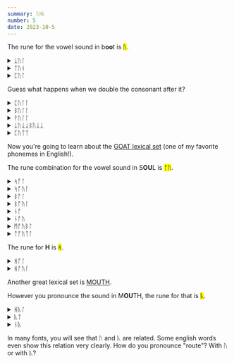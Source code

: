 ```yaml
---
summary: ᚢᚻᚣ
number: 5
date: 2023-10-5
---
```


The rune for the vowel sound in b<strong>oo</strong>t is <mark>ᚢ</mark>.

<details>
    <summary>ᛣᚢᛚ</summary>
    <p>cool</p>
</details>

<details>
    <summary>ᛏᚢᚾ</summary>
    <p>tune</p>
</details>

<details>
    <summary>ᛈᚢᛚ</summary>
    <p>pool</p>
</details>

Guess what happens when we double the consonant after it?

<details>
    <summary>ᛈᚢᛚᛚ</summary>
    <p>pull</p>
</details>

<details>
    <summary>ᛒᚢᛚᛚ</summary>
    <p>bull</p>
</details>

<details>
    <summary>ᚹᚢᛚᛚ</summary>
    <p>wool</p>
</details>

<details>
    <summary>ᛣᚢᛣᛣᛒᚢᛣᛣ</summary>
    <p>cookbook</p>
</details>

<details>
    <summary>ᛈᚢᛏᛏ</summary>
    <p>put</p>
</details>

Now you're going to learn about the [GOAT lexical set](https://ecampusontario.pressbooks.pub/lexicalsets/chapter/18-goat-lexical-set/) (one of my favorite phonemes in English!).

The rune combination for the vowel sound in S<strong>OU</strong>L is <mark>ᚩᚢ</mark>.

<details>
    <summary>ᛋᚩᛚ</summary>
    <p>Saul</p>
</details>

<details>
    <summary>ᛋᚩᚢᛚ</summary>
    <p>soul / sole</p>
</details>

<details>
    <summary>ᛒᚩᛚ</summary>
    <p>ball / bawl</p>
</details>

<details>
    <summary>ᛒᚩᚢᛚ</summary>
    <p>bowl</p>
</details>

<details>
    <summary>ᚾᚩ</summary>
    <p>naw</p>
</details>

<details>
    <summary>ᚾᚩᚢ</summary>
    <p>no / know</p>
</details>

<details>
    <summary>ᛗᚩᚢᛒᛚ</summary>
    <p>mobile</p>
</details>

<details>
    <summary>ᛏᚩᚢᛏᛚ</summary>
    <p>total</p>
</details>

The rune for <strong>H</strong> is <mark>ᚻ</mark>.

<details>
    <summary>ᚻᚩᛚ</summary>
    <p>hall / haul</p>
</details>

<details>
    <summary>ᚻᚩᚢᛚ</summary>
    <p>hole</p>
</details>

Another great lexical set is [MOUTH](https://ecampusontario.pressbooks.pub/lexicalsets/chapter/16-mouth-lexical-set/). 

However you pronounce the sound in M<strong>OU</strong>TH, the rune for that is <mark>ᚣ</mark>.

<details>
    <summary>ᚻᚣᛚ</summary>
    <p>howl</p>
</details>

<details>
    <summary>ᚣᛏ</summary>
    <p>out</p>
</details>

<details>
    <summary>ᚾᚣ</summary>
    <p>now</p>
</details>

In many fonts, you will see that ᚢ and ᚣ are related. Some english words even show this relation very clearly. How do you pronounce "route"? With ᚢ or with ᚣ?

